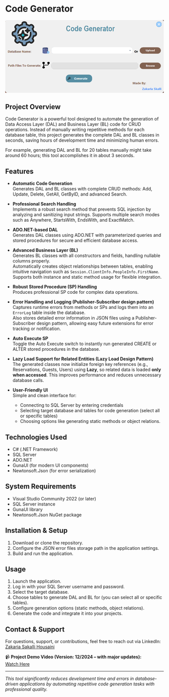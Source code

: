 # Code Generator
![Code Generator Screenshot](CodeGeneratorScreen.png)

## Project Overview
Code Generator is a powerful tool designed to automate the generation of Data Access Layer (DAL) and Business Layer (BL) code for CRUD operations. Instead of manually writing repetitive methods for each database table, this project generates the complete DAL and BL classes in seconds, saving hours of development time and minimizing human errors.

For example, generating DAL and BL for 20 tables manually might take around 60 hours; this tool accomplishes it in about 3 seconds.

## Features

- **Automatic Code Generation**  
  Generates DAL and BL classes with complete CRUD methods: Add, Update, Delete, GetAll, GetByID, and advanced Search.

- **Professional Search Handling**  
  Implements a robust search method that prevents SQL injection by analyzing and sanitizing input strings. Supports multiple search modes such as Anywhere, StartsWith, EndsWith, and ExactMatch.

- **ADO.NET-based DAL**  
  Generates DAL classes using ADO.NET with parameterized queries and stored procedures for secure and efficient database access.

- **Advanced Business Layer (BL)**  
  Generates BL classes with all constructors and fields, handling nullable columns properly.  
  Automatically creates object relationships between tables, enabling intuitive navigation such as `Session.ClientInfo.PeopleInfo.FirstName`.  
  Supports both instance and static method usage for flexible integration.

- **Robust Stored Procedure (SP) Handling**  
  Produces professional SP code for complex data operations.

- **Error Handling and Logging (Publisher-Subscriber design pattern)**  
  Captures runtime errors from methods or SPs and logs them into an `ErrorLog` table inside the database.  
  Also stores detailed error information in JSON files using a Publisher-Subscriber design pattern, allowing easy future extensions for error tracking or notification.

- **Auto Execute SP**  
  Toggle the Auto Execute switch to instantly run generated CREATE or ALTER stored procedures in the database.

- **Lazy Load Support for Related Entities (Lazy Load Design Pattern)**  
  The generated classes now initialize foreign key references (e.g., Reservations, Guests, Users) using **Lazy<T>**, 
  so related data is loaded **only when accessed**. This improves performance and reduces unnecessary database calls.
 
- **User-Friendly UI**  
  Simple and clean interface for:  
  - Connecting to SQL Server by entering credentials  
  - Selecting target database and tables for code generation (select all or specific tables)  
  - Choosing options like generating static methods or object relations.

## Technologies Used

- C# (.NET Framework)  
- SQL Server  
- ADO.NET  
- GunaUI (for modern UI components)  
- Newtonsoft.Json (for error serialization)

## System Requirements

- Visual Studio Community 2022 (or later)  
- SQL Server instance  
- GunaUI library  
- Newtonsoft.Json NuGet package

## Installation & Setup

1. Download or clone the repository.  
2. Configure the JSON error files storage path in the application settings.  
3. Build and run the application.

## Usage

1. Launch the application.  
2. Log in with your SQL Server username and password.  
3. Select the target database.  
4. Choose tables to generate DAL and BL for (you can select all or specific tables).  
5. Configure generation options (static methods, object relations).  
6. Generate the code and integrate it into your projects.

## Contact & Support

For questions, support, or contributions, feel free to reach out via LinkedIn:  
[Zakaria Sakalli Housaini](https://www.linkedin.com/in/zakaria-sakalli-housaini-1a782b289)

📹 **Project Demo Video (Version: 12/2024 – with major updates):**  
[Watch Here](https://drive.google.com/file/d/1UoHtK0V07jpzq3qof5heyD3q9Zz2l4VT/view?usp=drive_link)

---

*This tool significantly reduces development time and errors in database-driven applications by automating repetitive code generation tasks with professional quality.*
